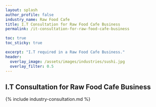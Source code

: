 ```yaml
---
layout: splash 
author_profile: false 
industry_name: Raw Food Cafe
title: I.T Consultation for Raw Food Cafe Business
permalink: /it-consultation-for-raw-food-cafe-business

toc: true
toc_sticky: true

excerpt: "I.T required in a Raw Food Cafe Business."
header:
  overlay_image: /assets/images/industries/sushi.jpg
  overlay_filter: 0.5 
---
```


## I.T Consultation for Raw Food Cafe Business

{% include industry-consultation.md %}
